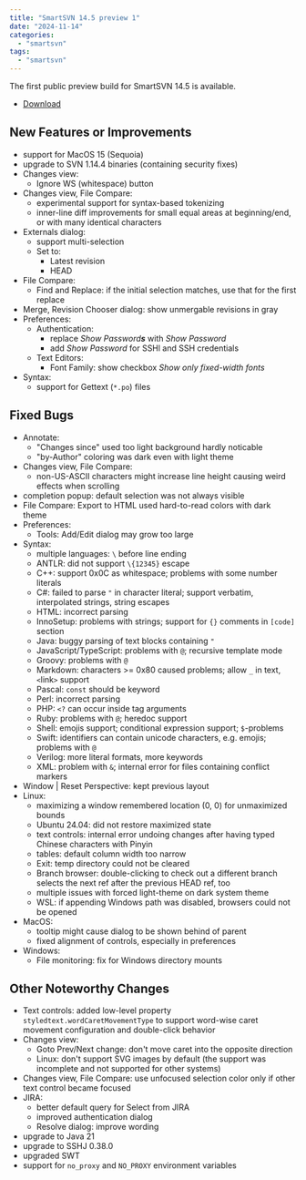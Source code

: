```yaml
---
title: "SmartSVN 14.5 preview 1"
date: "2024-11-14"
categories: 
  - "smartsvn"
tags: 
  - "smartsvn"
---
```


The first public preview build for SmartSVN 14.5 is available.

- [Download](https://www.smartsvn.com/preview/)

## New Features or Improvements
- support for MacOS 15 (Sequoia)
- upgrade to SVN 1.14.4 binaries (containing security fixes)
- Changes view:
	- Ignore WS (whitespace) button
- Changes view, File Compare:
	- experimental support for syntax-based tokenizing
	- inner-line diff improvements for small equal areas at beginning/end, or with many identical characters
- Externals dialog:
	- support multi-selection
	- Set to:
		- Latest revision
		- HEAD
- File Compare:
	- Find and Replace: if the initial selection matches, use that for the first replace
- Merge, Revision Chooser dialog: show unmergable revisions in gray
- Preferences:
	- Authentication:
		- replace *Show Password**s*** with *Show Password*
		- add *Show Password* for SSHl and SSH credentials
	- Text Editors:
		- Font Family: show checkbox *Show only fixed-width fonts*
- Syntax:
	- support for Gettext (`*.po`) files

## Fixed Bugs
- Annotate:
	- "Changes since" used too light background hardly noticable
	- "by-Author" coloring was dark even with light theme
- Changes view, File Compare:
	- non-US-ASCII characters might increase line height causing weird effects when scrolling
- completion popup: default selection was not always visible
- File Compare: Export to HTML used hard-to-read colors with dark theme
- Preferences:
	- Tools: Add/Edit dialog may grow too large
- Syntax:
	- multiple languages: `\` before line ending
	- ANTLR: did not support `\{12345}` escape
	- C++: support 0x0C as whitespace; problems with some number literals
	- C#: failed to parse `"` in character literal; support verbatim, interpolated strings, string escapes
	- HTML: incorrect parsing
	- InnoSetup: problems with strings; support for `{}` comments in `[code]` section
	- Java: buggy parsing of text blocks containing `"`
	- JavaScript/TypeScript: problems with `@`; recursive template mode
	- Groovy: problems with `@`
	- Markdown: characters >= 0x80 caused problems; allow `_` in text, `<`link`>` support
	- Pascal: `const` should be keyword
	- Perl: incorrect parsing
	- PHP: `<?` can occur inside tag arguments
	- Ruby: problems with `@`; heredoc support
	- Shell: emojis support; conditional expression support; `$`-problems
	- Swift: identifiers can contain unicode characters, e.g. emojis; problems with `@`
	- Verilog: more literal formats, more keywords
	- XML: problem with `&`; internal error for files containing conflict markers
- Window | Reset Perspective: kept previous layout
- Linux:
	- maximizing a window remembered location (0, 0) for unmaximized bounds
	- Ubuntu 24.04: did not restore maximized state
	- text controls: internal error undoing changes after having typed Chinese characters with Pinyin
	- tables: default column width too narrow
	- Exit: temp directory could not be cleared
	- Branch browser: double-clicking to check out a different branch selects the next ref after the previous HEAD ref, too
	- multiple issues with forced light-theme on dark system theme
	- WSL: if appending Windows path was disabled, browsers could not be opened
- MacOS:
	- tooltip might cause dialog to be shown behind of parent
	- fixed alignment of controls, especially in preferences
- Windows:
	- File monitoring: fix for Windows directory mounts

## Other Noteworthy Changes
- Text controls: added low-level property `styledtext.wordCaretMovementType` to support word-wise caret movement configuration and double-click behavior
- Changes view:
	- Goto Prev/Next change: don't move caret into the opposite direction
	- Linux: don't support SVG images by default (the support was incomplete and not supported for other systems)
- Changes view, File Compare: use unfocused selection color only if other text control became focused
- JIRA:
	- better default query for Select from JIRA
	- improved authentication dialog
	- Resolve dialog: improve wording
- upgrade to Java 21
- upgrade to SSHJ 0.38.0
- upgraded SWT
- support for `no_proxy` and `NO_PROXY` environment variables
